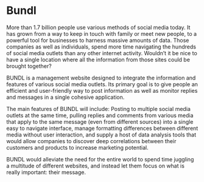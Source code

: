 # Bundl

More than 1.7 billion people use various methods of social media today.  It has grown from a way to keep in touch with family or meet new people, to a powerful tool for businesses to harness massive amounts of data. Those companies as well as individuals, spend more time navigating the hundreds of social media outlets than any other internet activity.  Wouldn’t it be nice to have a single location where all the information from those sites could be brought together?

BUNDL is a management website designed to integrate the information and features of various social media outlets. Its primary goal is to give people an efficient and user-friendly way to post information as well as monitor replies and messages in a single cohesive application.  

The main features of BUNDL will include: Posting to multiple social media outlets at the same time, pulling replies and comments from various media that apply to the same message (even from different sources) into a single easy to navigate interface, manage formatting differences between different media without user interaction, and supply a host of data analysis tools that would allow companies to discover deep correlations between their customers and products to increase marketing potential.

BUNDL would alleviate the need for the entire world to spend time juggling a multitude of different websites, and instead let them focus on what is really important: their message.
